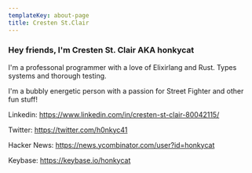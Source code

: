 ```yaml
---
templateKey: about-page
title: Cresten St.Clair
---
```

### Hey friends, I'm Cresten St. Clair AKA honkycat



I'm a professonal programmer with a love of Elixirlang and Rust. Types systems and thorough testing.



I'm a bubbly energetic person with a passion for Street Fighter and other fun stuff!



Linkedin: https://www.linkedin.com/in/cresten-st-clair-80042115/

Twitter: https://twitter.com/h0nkyc41

Hacker News: https://news.ycombinator.com/user?id=honkycat

Keybase: https://keybase.io/honkycat
